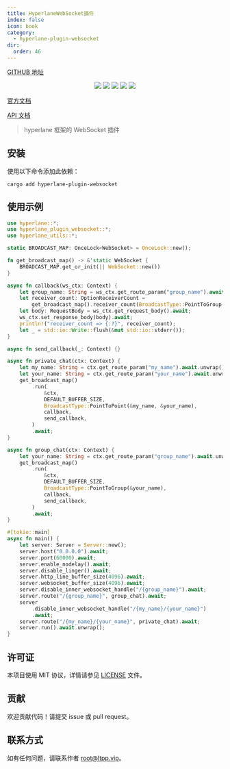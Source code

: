 ```yaml
---
title: HyperlaneWebSocket插件
index: false
icon: book
category:
  - hyperlane-plugin-websocket
dir:
  order: 46
---
```


<Share colorful />

[GITHUB 地址](https://github.com/eastspire/hyperlane-plugin-websocket)

<center>

[![](https://img.shields.io/crates/v/hyperlane-plugin-websocket.svg)](https://crates.io/crates/hyperlane-plugin-websocket)
[![](https://img.shields.io/crates/d/hyperlane-plugin-websocket.svg)](https://img.shields.io/crates/d/hyperlane-plugin-websocket.svg)
[![](https://docs.rs/hyperlane-plugin-websocket/badge.svg)](https://docs.rs/hyperlane-plugin-websocket)
[![](https://github.com/eastspire/hyperlane-plugin-websocket/workflows/Rust/badge.svg)](https://github.com/eastspire/hyperlane-plugin-websocket/actions?query=workflow:Rust)
[![](https://img.shields.io/crates/l/hyperlane-plugin-websocket.svg)](./LICENSE)

</center>

[官方文档](https://docs.ltpp.vip/hyperlane-plugin-websocket/)

[API 文档](https://docs.rs/hyperlane-plugin-websocket/latest/hyperlane_plugin_websocket/)

> hyperlane 框架的 WebSocket 插件

## 安装

使用以下命令添加此依赖：

```shell
cargo add hyperlane-plugin-websocket
```

## 使用示例

```rust
use hyperlane::*;
use hyperlane_plugin_websocket::*;
use hyperlane_utils::*;

static BROADCAST_MAP: OnceLock<WebSocket> = OnceLock::new();

fn get_broadcast_map() -> &'static WebSocket {
    BROADCAST_MAP.get_or_init(|| WebSocket::new())
}

async fn callback(ws_ctx: Context) {
    let group_name: String = ws_ctx.get_route_param("group_name").await.unwrap();
    let receiver_count: OptionReceiverCount =
        get_broadcast_map().receiver_count(BroadcastType::PointToGroup(&group_name));
    let body: RequestBody = ws_ctx.get_request_body().await;
    ws_ctx.set_response_body(body).await;
    println!("receiver_count => {:?}", receiver_count);
    let _ = std::io::Write::flush(&mut std::io::stderr());
}

async fn send_callback(_: Context) {}

async fn private_chat(ctx: Context) {
    let my_name: String = ctx.get_route_param("my_name").await.unwrap();
    let your_name: String = ctx.get_route_param("your_name").await.unwrap();
    get_broadcast_map()
        .run(
            &ctx,
            DEFAULT_BUFFER_SIZE,
            BroadcastType::PointToPoint(&my_name, &your_name),
            callback,
            send_callback,
        )
        .await;
}

async fn group_chat(ctx: Context) {
    let your_name: String = ctx.get_route_param("group_name").await.unwrap();
    get_broadcast_map()
        .run(
            &ctx,
            DEFAULT_BUFFER_SIZE,
            BroadcastType::PointToGroup(&your_name),
            callback,
            send_callback,
        )
        .await;
}

#[tokio::main]
async fn main() {
    let server: Server = Server::new();
    server.host("0.0.0.0").await;
    server.port(60000).await;
    server.enable_nodelay().await;
    server.disable_linger().await;
    server.http_line_buffer_size(4096).await;
    server.websocket_buffer_size(4096).await;
    server.disable_inner_websocket_handle("/{group_name}").await;
    server.route("/{group_name}", group_chat).await;
    server
        .disable_inner_websocket_handle("/{my_name}/{your_name}")
        .await;
    server.route("/{my_name}/{your_name}", private_chat).await;
    server.run().await.unwrap();
}
```

## 许可证

本项目使用 MIT 协议，详情请参见 [LICENSE](LICENSE) 文件。

## 贡献

欢迎贡献代码！请提交 issue 或 pull request。

## 联系方式

如有任何问题，请联系作者 [root@ltpp.vip](mailto:root@ltpp.vip)。

<Bottom />
